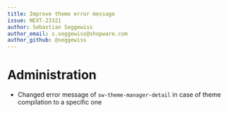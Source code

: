 ```yaml
---
title: Improve theme error message
issue: NEXT-23321
author: Sebastian Seggewiss
author_email: s.seggewiss@shopware.com
author_github: @seggewiss
---
```

# Administration
* Changed error message of `sw-theme-manager-detail` in case of theme compilation to a specific one
